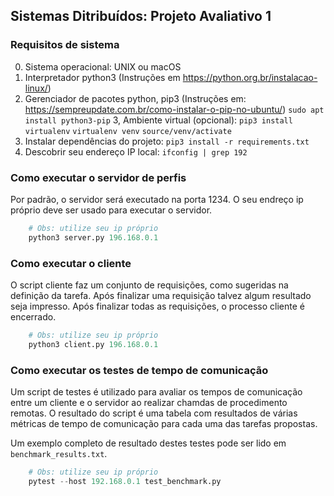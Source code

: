 ## Sistemas Ditribuídos: Projeto Avaliativo 1


### Requisitos de sistema

0. Sistema operacional: UNIX ou macOS
1. Interpretador python3 (Instruções em https://python.org.br/instalacao-linux/)
2. Gerenciador de pacotes python, pip3 (Instruções em: https://sempreupdate.com.br/como-instalar-o-pip-no-ubuntu/)
`sudo apt install python3-pip`
3, Ambiente virtual (opcional):
    `pip3 install virtualenv`
    `virtualenv venv`
    `source/venv/activate`
4. Instalar dependências do projeto:
    `pip3 install -r requirements.txt`
5. Descobrir seu endereço IP local:
    `ifconfig | grep 192`

### Como executar o servidor de perfis

Por padrão, o servidor será executado na porta 1234. O seu endreço ip próprio deve ser usado para executar o servidor.
```python
    # Obs: utilize seu ip próprio
    python3 server.py 196.168.0.1
```

### Como executar o cliente

O script cliente faz um conjunto de requisições, como sugeridas na definição da tarefa. Após finalizar uma requisição talvez algum resultado seja impresso. Após finalizar todas as requisições, o processo cliente é encerrado.

```python
    # Obs: utilize seu ip próprio
    python3 client.py 196.168.0.1
```

### Como executar os testes de tempo de comunicação

Um script de testes é utilizado para avaliar os tempos de comunicação entre um cliente e o servidor ao realizar chamdas de procedimento remotas. O resultado do script é uma tabela com resultados de várias métricas de tempo de comunicação para cada uma das tarefas propostas.

Um exemplo completo de resultado destes testes pode ser lido em `benchmark_results.txt`.

```python
    # Obs: utilize seu ip próprio
    pytest --host 192.168.0.1 test_benchmark.py 
```

